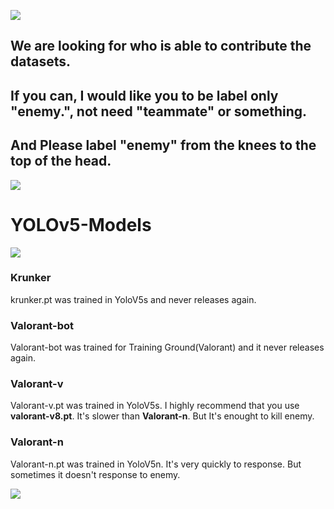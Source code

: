 ![](https://img.shields.io/github/downloads/leaf48/YOLOv5-Models-For-Valorant/total?style=for-the-badge)

## We are looking for who is able to contribute the datasets.
## If you can, I would like you to be label only "enemy.", not need "teammate" or something.
## And Please label "enemy" from the knees to the top of the head.

![](https://media.tenor.co/images/72b910ef8b65ccdf1b327a5952d1b93a/raw)

# YOLOv5-Models

[![](https://c.tenor.com/T-WPIxw94EgAAAAC/jumping-jett-jett.gif)](https://youtube.com)

### Krunker
krunker.pt was trained in YoloV5s and never releases again.

### Valorant-bot
Valorant-bot was trained for Training Ground(Valorant) and it never releases again.

### Valorant-v
Valorant-v.pt was trained in YoloV5s.
I highly recommend that you use **valorant-v8.pt**.
It's slower than **Valorant-n**. But It's enought to kill enemy.

### Valorant-n
Valorant-n.pt was trained in YoloV5n.
It's very quickly to response. But sometimes it doesn't response to enemy.

[![](https://c.tenor.com/T-WPIxw94EgAAAAC/jumping-jett-jett.gif)](https://youtube.com)
